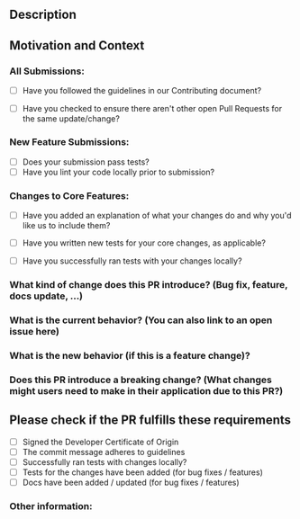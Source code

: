 <!--- Provide a general summary of your changes in the Title above  -->
<!--- Be sure to preview your pull request using the Preview tab, before creating the pull request -->


## Description
<!--- Describe your changes in detail -->

## Motivation and Context
<!--- Why is this change required? What problem does it solve? -->
<!--- If it fixes an open issue, please link to the issue here. -->


<!--- Go through the below checkboxes and mark all that applies -->
<!--- Syntax to check a checkbox: [x] (no spaces) -->
### All Submissions:
* [ ] Have you followed the guidelines in our Contributing document?
* [ ] Have you checked to ensure there aren't other open Pull Requests for the same update/change?


<!-- You can erase any parts from the checkboxes below if not applicable to your Pull Request. -->
### New Feature Submissions:
* [ ] Does your submission pass tests?
* [ ] Have you lint your code locally prior to submission?

### Changes to Core Features:
* [ ] Have you added an explanation of what your changes do and why you'd like us to include them?
* [ ] Have you written new tests for your core changes, as applicable?
* [ ] Have you successfully ran tests with your changes locally?


### What kind of change does this PR introduce? (Bug fix, feature, docs update, ...)

### What is the current behavior? (You can also link to an open issue here)

### What is the new behavior (if this is a feature change)?

### Does this PR introduce a breaking change? (What changes might users need to make in their application due to this PR?)


## Please check if the PR fulfills these requirements
<!--- Signing Checkboxes -->
* [ ] Signed the Developer Certificate of Origin
* [ ] The commit message adheres to guidelines
* [ ] Successfully ran tests with changes locally?
* [ ] Tests for the changes have been added (for bug fixes / features)
* [ ] Docs have been added / updated (for bug fixes / features)

### Other information:
